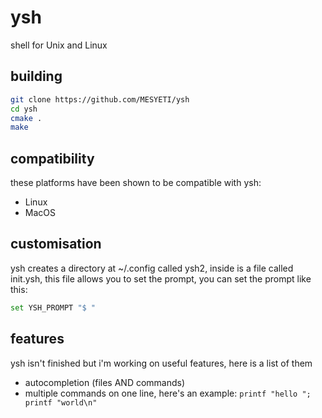 # ysh
shell for Unix and Linux

## building
```sh
git clone https://github.com/MESYETI/ysh
cd ysh
cmake .
make
```

## compatibility
these platforms have been shown to be compatible with ysh:<br>
 - Linux
 - MacOS

## customisation
ysh creates a directory at ~/.config called ysh2, inside is a file called init.ysh, this file allows you to set the prompt, you can set the prompt like this:
```sh
set YSH_PROMPT "$ "
```

## features
ysh isn't finished but i'm working on useful features, here is a list of them

 - autocompletion (files AND commands)
 - multiple commands on one line, here's an example: `printf "hello "; printf "world\n"`